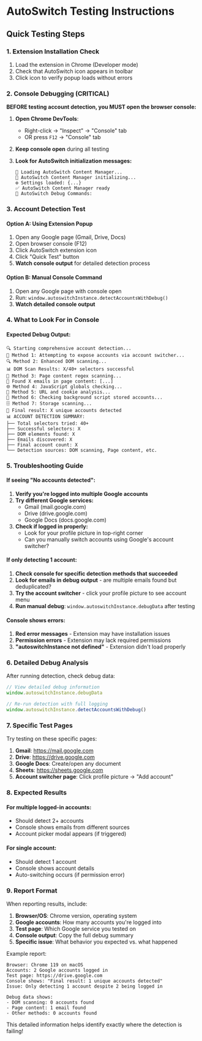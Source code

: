 # AutoSwitch Testing Instructions

## Quick Testing Steps

### 1. Extension Installation Check
1. Load the extension in Chrome (Developer mode)
2. Check that AutoSwitch icon appears in toolbar
3. Click icon to verify popup loads without errors

### 2. Console Debugging (CRITICAL)
**BEFORE testing account detection, you MUST open the browser console:**

1. **Open Chrome DevTools**: 
   - Right-click → "Inspect" → "Console" tab
   - OR press `F12` → "Console" tab

2. **Keep console open** during all testing

3. **Look for AutoSwitch initialization messages:**
   ```
   🚀 Loading AutoSwitch Content Manager...
   🚀 AutoSwitch Content Manager initializing...
   ⚙️ Settings loaded: {...}
   ✅ AutoSwitch Content Manager ready
   🔧 AutoSwitch Debug Commands:
   ```

### 3. Account Detection Test

#### Option A: Using Extension Popup
1. Open any Google page (Gmail, Drive, Docs)
2. Open browser console (F12)
3. Click AutoSwitch extension icon
4. Click "Quick Test" button
5. **Watch console output** for detailed detection process

#### Option B: Manual Console Command
1. Open any Google page with console open
2. Run: `window.autoswitchInstance.detectAccountsWithDebug()`
3. **Watch detailed console output**

### 4. What to Look For in Console

#### Expected Debug Output:
```
🔍 Starting comprehensive account detection...
🔄 Method 1: Attempting to expose accounts via account switcher...
🔍 Method 2: Enhanced DOM scanning...
📊 DOM Scan Results: X/40+ selectors successful
📄 Method 3: Page content regex scanning...
📧 Found X emails in page content: [...]
🌐 Method 4: JavaScript globals checking...
🍪 Method 5: URL and cookie analysis...
💾 Method 6: Checking background script stored accounts...
🗄️ Method 7: Storage scanning...
🎯 Final result: X unique accounts detected
📊 ACCOUNT DETECTION SUMMARY:
├── Total selectors tried: 40+
├── Successful selectors: X
├── DOM elements found: X  
├── Emails discovered: X
├── Final account count: X
└── Detection sources: DOM scanning, Page content, etc.
```

### 5. Troubleshooting Guide

#### If seeing "No accounts detected":
1. **Verify you're logged into multiple Google accounts**
2. **Try different Google services:**
   - Gmail (mail.google.com)
   - Drive (drive.google.com) 
   - Google Docs (docs.google.com)
3. **Check if logged in properly:**
   - Look for your profile picture in top-right corner
   - Can you manually switch accounts using Google's account switcher?

#### If only detecting 1 account:
1. **Check console for specific detection methods that succeeded**
2. **Look for emails in debug output** - are multiple emails found but deduplicated?
3. **Try the account switcher** - click your profile picture to see account menu
4. **Run manual debug**: `window.autoswitchInstance.debugData` after testing

#### Console shows errors:
1. **Red error messages** - Extension may have installation issues
2. **Permission errors** - Extension may lack required permissions
3. **"autoswitchInstance not defined"** - Extension didn't load properly

### 6. Detailed Debug Analysis

After running detection, check debug data:
```javascript
// View detailed debug information
window.autoswitchInstance.debugData

// Re-run detection with full logging
window.autoswitchInstance.detectAccountsWithDebug()
```

### 7. Specific Test Pages

Try testing on these specific pages:
1. **Gmail**: https://mail.google.com
2. **Drive**: https://drive.google.com  
3. **Google Docs**: Create/open any document
4. **Sheets**: https://sheets.google.com
5. **Account switcher page**: Click profile picture → "Add account"

### 8. Expected Results

#### For multiple logged-in accounts:
- Should detect 2+ accounts
- Console shows emails from different sources
- Account picker modal appears (if triggered)

#### For single account:
- Should detect 1 account  
- Console shows account details
- Auto-switching occurs (if permission error)

### 9. Report Format

When reporting results, include:

1. **Browser/OS**: Chrome version, operating system
2. **Google accounts**: How many accounts you're logged into
3. **Test page**: Which Google service you tested on
4. **Console output**: Copy the full debug summary
5. **Specific issue**: What behavior you expected vs. what happened

Example report:
```
Browser: Chrome 119 on macOS
Accounts: 2 Google accounts logged in
Test page: https://drive.google.com
Console shows: "Final result: 1 unique accounts detected"
Issue: Only detecting 1 account despite 2 being logged in

Debug data shows:
- DOM scanning: 0 accounts found
- Page content: 1 email found
- Other methods: 0 accounts found
```

This detailed information helps identify exactly where the detection is failing! 